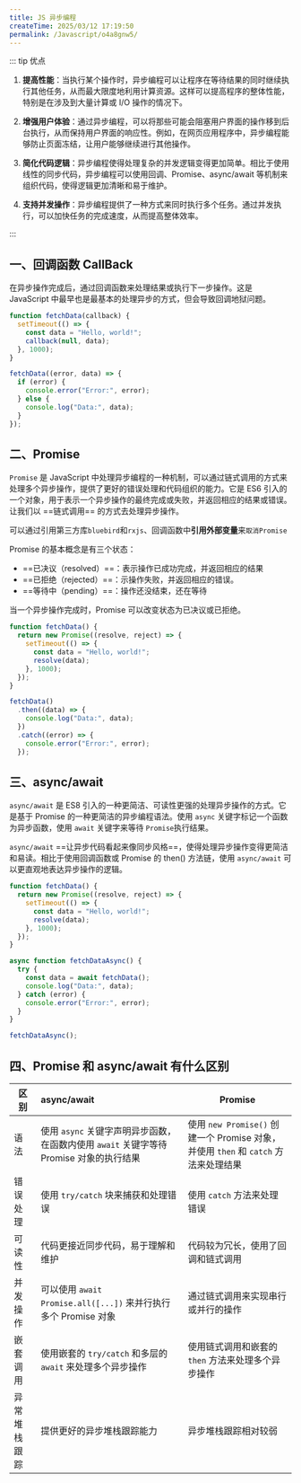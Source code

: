 ```yaml
---
title: JS 异步编程
createTime: 2025/03/12 17:19:50
permalink: /Javascript/o4a8gnw5/
---
```


::: tip 优点

1. **提高性能**：当执行某个操作时，异步编程可以让程序在等待结果的同时继续执行其他任务，从而最大限度地利用计算资源。这样可以提高程序的整体性能，特别是在涉及到大量计算或 I/O 操作的情况下。

2. **增强用户体验**：通过异步编程，可以将那些可能会阻塞用户界面的操作移到后台执行，从而保持用户界面的响应性。例如，在网页应用程序中，异步编程能够防止页面冻结，让用户能够继续进行其他操作。

3. **简化代码逻辑**：异步编程使得处理复杂的并发逻辑变得更加简单。相比于使用线性的同步代码，异步编程可以使用回调、Promise、async/await 等机制来组织代码，使得逻辑更加清晰和易于维护。

4. **支持并发操作**：异步编程提供了一种方式来同时执行多个任务。通过并发执行，可以加快任务的完成速度，从而提高整体效率。

:::

## 一、回调函数 CallBack

在异步操作完成后，通过回调函数来处理结果或执行下一步操作。这是 JavaScript 中最早也是最基本的处理异步的方式，但会导致回调地狱问题。

```js :collapsed-lines
function fetchData(callback) {
  setTimeout(() => {
    const data = "Hello, world!";
    callback(null, data);
  }, 1000);
}

fetchData((error, data) => {
  if (error) {
    console.error("Error:", error);
  } else {
    console.log("Data:", data);
  }
});
```

## 二、Promise

`Promise` 是 JavaScript 中处理异步编程的一种机制，可以通过链式调用的方式来处理多个异步操作，提供了更好的错误处理和代码组织的能力。它是 ES6 引入的一个对象，用于表示一个异步操作的最终完成或失败，并返回相应的结果或错误。让我们以 ==链式调用== 的方式去处理异步操作。

可以通过引用第三方库`bluebird`和`rxjs`、回调函数中**引用外部变量**来`取消Promise`

Promise 的基本概念是有三个状态：

- ==已决议（resolved）==：表示操作已成功完成，并返回相应的结果
- ==已拒绝（rejected）==：示操作失败，并返回相应的错误。
- ==等待中（pending）==：操作还没结束，还在等待

当一个异步操作完成时，Promise 可以改变状态为已决议或已拒绝。

```js :collapsed-lines
function fetchData() {
  return new Promise((resolve, reject) => {
    setTimeout(() => {
      const data = "Hello, world!";
      resolve(data);
    }, 1000);
  });
}

fetchData()
  .then((data) => {
    console.log("Data:", data);
  })
  .catch((error) => {
    console.error("Error:", error);
  });
```

## 三、async/await

`async/await` 是 ES8 引入的一种更简洁、可读性更强的处理异步操作的方式。它是基于 Promise 的一种更简洁的异步编程语法。使用 `async` 关键字标记一个函数为异步函数，使用 `await` 关键字来等待 `Promise`执行结果。

`async/await` ==让异步代码看起来像同步风格==，使得处理异步操作变得更简洁和易读。相比于使用回调函数或 Promise 的 then() 方法链，使用 `async/await` 可以更直观地表达异步操作的逻辑。

```js :collapsed-lines
function fetchData() {
  return new Promise((resolve, reject) => {
    setTimeout(() => {
      const data = "Hello, world!";
      resolve(data);
    }, 1000);
  });
}

async function fetchDataAsync() {
  try {
    const data = await fetchData();
    console.log("Data:", data);
  } catch (error) {
    console.error("Error:", error);
  }
}

fetchDataAsync();
```

## 四、Promise 和 async/await 有什么区别

| 区别         | async/await                                                                             | Promise                                                                             |
| ------------ | :-------------------------------------------------------------------------------------- | ----------------------------------------------------------------------------------- |
| 语法         | 使用 `async` 关键字声明异步函数，在函数内使用 `await` 关键字等待 Promise 对象的执行结果 | 使用 `new Promise()` 创建一个 Promise 对象，并使用 `then` 和 `catch` 方法来处理结果 |
| 错误处理     | 使用 `try/catch` 块来捕获和处理错误                                                     | 使用 `catch` 方法来处理错误                                                         |
| 可读性       | 代码更接近同步代码，易于理解和维护                                                      | 代码较为冗长，使用了回调和链式调用                                                  |
| 并发操作     | 可以使用 `await Promise.all([...])` 来并行执行多个 Promise 对象                         | 通过链式调用来实现串行或并行的操作                                                  |
| 嵌套调用     | 使用嵌套的 `try/catch` 和多层的 `await` 来处理多个异步操作                              | 使用链式调用和嵌套的 `then` 方法来处理多个异步操作                                  |
| 异常堆栈跟踪 | 提供更好的异步堆栈跟踪能力                                                              | 异步堆栈跟踪相对较弱                                                                |
